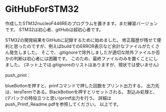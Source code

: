 # GitHubForSTM32
 作成したSTM32nucleoF446REのプログラムを置きます。まだ練習バージョンです。
 STM32は初心者、gitHubは超初心者です。
 
 STM32の開発結果をGitHubに記録するために始めました。
 修正履歴が残せて便利と思ったのですが、例えばbuildでのERROR表示など余計なファイルがたくさん発生しました。
 そこで、.gitignoreで除外しましたが適切な除外ファイルか否かの判断は初心者には困難です。
 このため、最終ファイルのみを置くことにしました。 
(ネット上では.gitignoreのリストはありますが、現状では使いません)
 
push_print：

blueBottonを押すと、prinfコマンドで押した回数をプリント出力する。
出力先は、teraTermである。BlackBottonを押すとリセットされる。
割込み処理と、(デバックの時役立つと思い)printf出力を行う。
詳細はpush_Printf_Readme.pdfを参照してください。
以上です。
